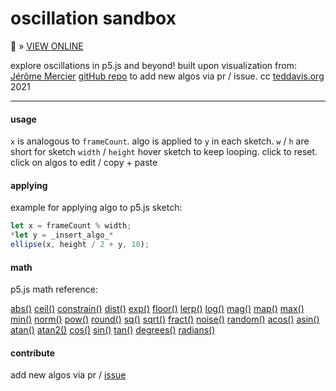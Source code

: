 # oscillation sandbox

🔗  » [VIEW ONLINE](https://ffd8.github.io/oscillation-sandbox)

explore oscillations in p5.js and beyond!
built upon visualization from: [Jérôme Mercier](https://www.pizza-punk.com/oscillation-functions/)
[gitHub repo](https://github.com/ffd8/oscillation-sandbox) to add new algos via pr / issue.
cc [teddavis.org](https://teddavis.org/) 2021

-----

#### usage	

`x` is analogous to `frameCount`.
algo is applied to `y` in each sketch.
`w` / `h` are short for sketch `width` / `height`
hover sketch to keep looping. click to reset.
click on algos to edit / copy + paste

#### applying

example for applying algo to p5.js sketch:

```js 
let x = frameCount % width;
*let y = _insert_algo_*
ellipse(x, height / 2 + y, 10);
```

#### math

p5.js math reference:

[abs()](https://p5js.org/reference/#/p5/abs) [ceil()](https://p5js.org/reference/#/p5/ceil) [constrain()](https://p5js.org/reference/#/p5/constrain) [dist()](https://p5js.org/reference/#/p5/dist) [exp()](https://p5js.org/reference/#/p5/exp) [floor()](https://p5js.org/reference/#/p5/floor) [lerp()](https://p5js.org/reference/#/p5/lerp) [log()](https://p5js.org/reference/#/p5/log) [mag()](https://p5js.org/reference/#/p5/mag) [map()](https://p5js.org/reference/#/p5/map) [max()](https://p5js.org/reference/#/p5/max) [min()](https://p5js.org/reference/#/p5/min) [norm()](https://p5js.org/reference/#/p5/norm) [pow()](https://p5js.org/reference/#/p5/pow) [round()](https://p5js.org/reference/#/p5/round) [sq()](https://p5js.org/reference/#/p5/sq) [sqrt()](https://p5js.org/reference/#/p5/sqrt) [fract()](https://p5js.org/reference/#/p5/fract) [noise()](https://p5js.org/reference/#/p5/noise) [random()](https://p5js.org/reference/#/p5/random) [acos()](https://p5js.org/reference/#/p5/acos) [asin()](https://p5js.org/reference/#/p5/asin) [atan()](https://p5js.org/reference/#/p5/atan) [atan2()](https://p5js.org/reference/#/p5/atan2) [cos()](https://p5js.org/reference/#/p5/cos) [sin()](https://p5js.org/reference/#/p5/sin) [tan()](https://p5js.org/reference/#/p5/tan) [degrees()](https://p5js.org/reference/#/p5/degrees) [radians()](https://p5js.org/reference/#/p5/radians)

#### contribute

add new algos via pr / [issue](#issues)

